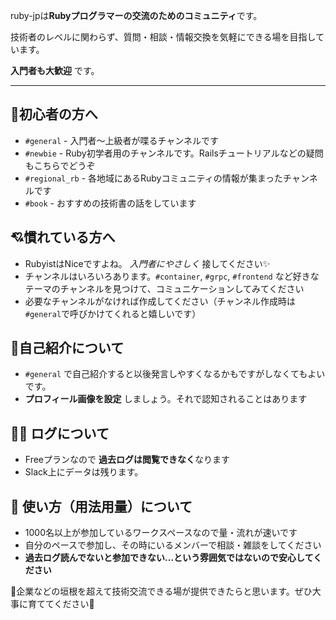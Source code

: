 ruby-jpは**Rubyプログラマーの交流のためのコミュニティ**です。

技術者のレベルに関わらず、質問・相談・情報交換を気軽にできる場を目指しています。

**入門者も大歓迎** です。

---

## 🔰初心者の方へ

- `#general` - 入門者〜上級者が喋るチャンネルです
- `#newbie` - Ruby初学者用のチャンネルです。Railsチュートリアルなどの疑問もこちらでどうぞ
- `#regional_rb` - 各地域にあるRubyコミュニティの情報が集まったチャンネルです
- `#book` - おすすめの技術書の話をしています

## 💘慣れている方へ

- RubyistはNiceですよね。 *入門者にやさしく* 接してください✨
- チャンネルはいろいろあります。`#container`, `#grpc`, `#frontend` など好きなテーマのチャンネルを見つけて、コミュニケーションしてみてください
- 必要なチャンネルがなければ作成してください（チャンネル作成時は`#general`で呼びかけてくれると嬉しいです）

## 📣自己紹介について

- `#general` で自己紹介すると以後発言しやすくなるかもですがしなくてもよいです。
- **プロフィール画像を設定** しましょう。それで認知されることはあります

## 👨‍💻 ログについて

- Freeプランなので **過去ログは閲覧できなく**なります
- Slack上にデータは残ります。

## 💊 使い方（用法用量）について

- 1000名以上が参加しているワークスペースなので量・流れが速いです
- 自分のペースで参加し、その時にいるメンバーで相談・雑談をしてください
- **過去ログ読んでないと参加できない…という雰囲気ではないので安心してください**

🌱企業などの垣根を超えて技術交流できる場が提供できたらと思います。ぜひ大事に育ててください🌱

